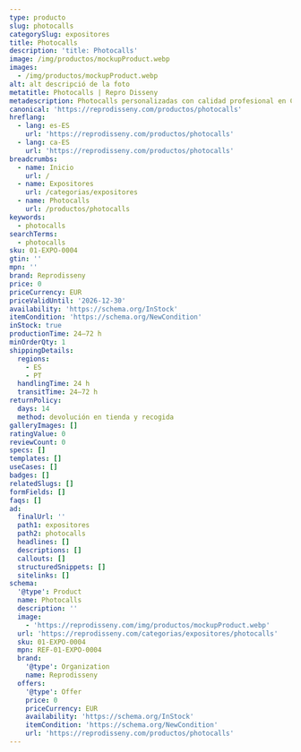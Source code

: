 ```yaml
---
type: producto
slug: photocalls
categorySlug: expositores
title: Photocalls
description: 'title: Photocalls'
image: /img/productos/mockupProduct.webp
images:
  - /img/productos/mockupProduct.webp
alt: alt descripció de la foto
metatitle: Photocalls | Repro Disseny
metadescription: Photocalls personalizadas con calidad profesional en Cataluña.
canonical: 'https://reprodisseny.com/productos/photocalls'
hreflang:
  - lang: es-ES
    url: 'https://reprodisseny.com/productos/photocalls'
  - lang: ca-ES
    url: 'https://reprodisseny.com/productos/photocalls'
breadcrumbs:
  - name: Inicio
    url: /
  - name: Expositores
    url: /categorias/expositores
  - name: Photocalls
    url: /productos/photocalls
keywords:
  - photocalls
searchTerms:
  - photocalls
sku: 01-EXPO-0004
gtin: ''
mpn: ''
brand: Reprodisseny
price: 0
priceCurrency: EUR
priceValidUntil: '2026-12-30'
availability: 'https://schema.org/InStock'
itemCondition: 'https://schema.org/NewCondition'
inStock: true
productionTime: 24–72 h
minOrderQty: 1
shippingDetails:
  regions:
    - ES
    - PT
  handlingTime: 24 h
  transitTime: 24–72 h
returnPolicy:
  days: 14
  method: devolución en tienda y recogida
galleryImages: []
ratingValue: 0
reviewCount: 0
specs: []
templates: []
useCases: []
badges: []
relatedSlugs: []
formFields: []
faqs: []
ad:
  finalUrl: ''
  path1: expositores
  path2: photocalls
  headlines: []
  descriptions: []
  callouts: []
  structuredSnippets: []
  sitelinks: []
schema:
  '@type': Product
  name: Photocalls
  description: ''
  image:
    - 'https://reprodisseny.com/img/productos/mockupProduct.webp'
  url: 'https://reprodisseny.com/categorias/expositores/photocalls'
  sku: 01-EXPO-0004
  mpn: REF-01-EXPO-0004
  brand:
    '@type': Organization
    name: Reprodisseny
  offers:
    '@type': Offer
    price: 0
    priceCurrency: EUR
    availability: 'https://schema.org/InStock'
    itemCondition: 'https://schema.org/NewCondition'
    url: 'https://reprodisseny.com/productos/photocalls'
---
```


